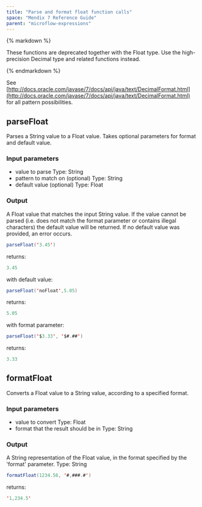```yaml
---
title: "Parse and format float function calls"
space: "Mendix 7 Reference Guide"
parent: "microflow-expressions"
---
```



<div class="alert alert-warning">{% markdown %}

These functions are deprecated together with the Float type. Use the high-precision Decimal type and related functions instead.

{% endmarkdown %}</div>

See [http://docs.oracle.com/javase/7/docs/api/java/text/DecimalFormat.html](http://docs.oracle.com/javase/7/docs/api/java/text/DecimalFormat.html) for all pattern possibilities.

## parseFloat

Parses a String value to a Float value. Takes optional parameters for format and default value.

### Input parameters

*   value to parse
    Type: String
*   pattern to match on (optional)
    Type: String
*   default value (optional)
    Type: Float

### Output

A Float value that matches the input String value. If the value cannot be parsed (i.e. does not match the format parameter or contains illegal characters) the default value will be returned. If no default value was provided, an error occurs.

```java
parseFloat('3.45')
```

returns:

```java
3.45
```

with default value:

```java
parseFloat('noFloat',5.05)
```

returns:

```java
5.05
```

with format parameter:

```java
parseFloat('$3.33', '$#.##')
```

returns:

```java
3.33
```
## formatFloat

Converts a Float value to a String value, according to a specified format.

### Input parameters

*   value to convert
    Type: Float
*   format that the result should be in
    Type: String

### Output

A String representation of the Float value, in the format specified by the 'format' parameter.
Type: String

```java
formatFloat(1234.56, '#,###.#')
```

returns:

```java
'1,234.5'
```
